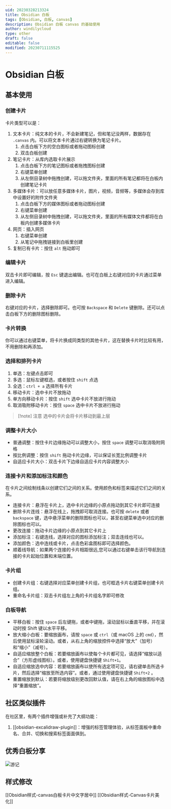 ```yaml
---
uid: 20230328213324
title: Obsidian 白板
tags: [Obsidian, 白板, canvas]
description: Obsidian 白板 canvas 的基础使用
author: windilycloud
type: other
draft: false
editable: false
modified: 20230711115525
---
```


# Obsidian 白板

## 基本使用

### 创建卡片

卡片类型可以是：

1. 文本卡片：纯文本的卡片，不会新建笔记，但和笔记没两样，数据存在 `.canvas` 内。可以将文本卡片通过右键转换为笔记卡片。
	1. 点击白板下方的空白图标或者拖动图标创建
	2. 双击白板创建
2. 笔记卡片：从库内选取卡片展示
	1. 点击白板下方的笔记图标或者拖拽图标创建
	2. 右键菜单创建
	3. 从左侧目录树中拖拽创建，可以拖文件夹，里面的所有笔记都将在白板内创建笔记卡片
3. 多媒体卡片：可以放任意多媒体卡片，图片，视频，音频等，多媒体会存到库中设置好的附件文件夹
	1. 点击白板下方的媒体图标或者拖动图标创建
	2. 右键菜单创建
	3. 从左侧目录树中拖拽创建，可以拖文件夹，里面的所有媒体文件都将在白板内创建多媒体卡片
4. 网页：插入网页
	1. 右键菜单创建
	2. 从笔记中拖拽链接到白板里创建
5. 复制已有卡片：按住 `alt` 拖动即可

### 编辑卡片

双击卡片即可编辑，按 `Esc` 键退出编辑。也可在白板上右键对应的卡片通过菜单进入编辑。

### 删除卡片

右键对应的卡片，选择删除即可。也可按 `Backspace` 和 `Delete` 键删除。还可以点击白板下方的删除图标删除。

### 卡片转换

你可以通过右键菜单，将卡片换成同类型的其他卡片，这在替换卡片时比较有用，不用删除和再添加。

### 选择和排列卡片

1. 单选：左键点击即可
2. 多选：鼠标左键框选，或者按住 `shift` 点选
3. 全选：`ctrl + a` 选择所有卡片
4. 移动卡片：选中卡片不放拖动
5. 单方向移动卡片：按住 `shift` 选中卡片不放进行拖动
6. 取消吸附移动卡片：按住 `space` 选中卡片不放进行拖动

> [!note] 注意
> 选中的卡片会将卡片移动到最上层

### 调整卡片大小

- 普通调整：按住卡片边缘拖动可以调整大小，按住 `space` 调整可以取消吸附网格
- 按比例调整：按住 `shift` 拖动卡片边缘，可以保证长宽比例调整卡片
- 自适应卡片大小：双击卡片下边缘自适应卡片内容调整大小

### 连接卡片和添加标注和颜色

在卡片之间绘制线条以创建它们之间的关系。使用颜色和标签来描述它们之间的关系。

- 连接卡片：悬浮在卡片上，选中卡片边缘的小原点拖动到其它卡片即可连接
- 删除卡片连线：悬浮在线上，拖拽即可取消连接。也可按 `delete` 或者 `backspace` 键，选中悬浮菜单的删除图标也可以，甚至右键菜单选中对应的删除图标也可以。
- 更改连接：拖动卡片边缘的小原点到其它卡片上
- 添加标注：右键连线，选择对应的图标添加标注；双击连线也可以。
- 添加颜色：选中连线或卡片，点击色彩盒图标即可选择颜色。
- 顺着线导航：如果两个连接的卡片相距很远,您可以通过右键单击该行导航到连接的卡片起始位置和末端位置。

### 卡片组

- 创建卡片组：右键选择对应菜单创建卡片组，也可框选卡片右键菜单创建卡片组。
- 重命名卡片组：双击卡片组左上角的卡片组名字即可修改

### 白板导航

- 平移白板：按住 `space` 后左键拖，或者中键拖，滚动鼠标以垂直平移，并在滚动时按 Shift 键以水平平移。
- 放大缩小白板：要缩放画布，请按 `space` 或 `ctrl`（或 macOS 上的 `cmd`），然后使用鼠标滚轮滚动。或者，从右上角的缩放控件中选择“放大”（加号）和“缩小”（减号）。
- 自适应缩放整个白板：若要缩放画布以使每个卡片都可见，请选择“缩放以适合”（方形虚线图标）。或者，使用键盘快捷键 `Shift+1`。
- 自适应缩放选中内容：若要缩放画布以使所有选定项可见，请右键单击所选卡片，然后选择“缩放至所选内容”。或者，通过使用键盘快捷键 `Shift+2` 。
- 重置缩放到默认：若要将缩放级别更改回默认值，请在右上角的缩放图标中选择“重置缩放”。

## 社区类似插件

在社区里，有两个插件增强或补充了大纲功能：

1. [[obsidian-excalidraw-plugin]]：增强的标签管理体验，从标签面板中重命名、合并、切换和搜索标签面面俱到。

## 优秀白板分享

![游记]( https://cdn.pkmer.cn/images/20230429182931.png!pkmer)

## 样式修改

[[Obsidian样式-canvas白板卡片中文字居中]]
[[Obsidian样式-Canvas卡片美化]]